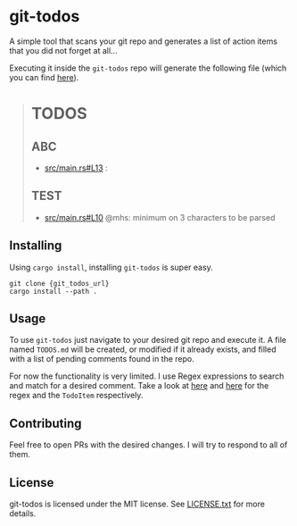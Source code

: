 # git-todos

A simple tool that scans your git repo and generates a list of action items that you did not forget at all...

Executing it inside the `git-todos` repo will generate the following file (which you can find [here](TODOS.md)).

> # TODOS
> 
> ## ABC
> 
>  - [src/main.rs#L13](src/main.rs#L13) :  
> 
> ## TEST
> 
>  - [src/main.rs#L10](src/main.rs#L10) @mhs:  minimum on 3 characters to be parsed
> 

## Installing

Using `cargo install`, installing `git-todos` is super easy. 

```fish
git clone {git_todos_url}
cargo install --path .
```

## Usage 

To use `git-todos` just navigate to your desired git repo and execute it. A file named `TODOS.md` will be created,
or modified if it already exists, and filled with a list of pending comments found in the repo. 

For now the functionality is very limited. I use Regex expressions to search and match for a desired comment. Take a 
look at [here](src/main.rs#L11) and [here](src/main.rs#L35) for the regex and the `TodoItem` respectively.

## Contributing 

Feel free to open PRs with the desired changes. I will try to respond to all of them.

## License

git-todos is licensed under the MIT license. See [LICENSE.txt](LICENSE.txt) for more details.

